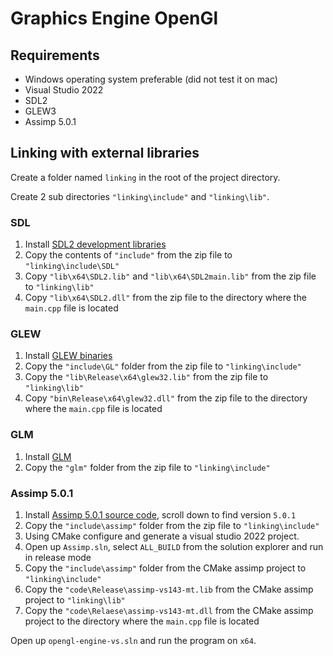 Graphics Engine OpenGl
=====================

Requirements
------------

- Windows operating system preferable (did not test it on mac)
- Visual Studio 2022
- SDL2
- GLEW3
- Assimp 5.0.1

Linking with external libraries
-----------

Create a folder named `linking` in the root of the project directory.

Create 2 sub directories `"linking\include"` and `"linking\lib"`.

### SDL
1. Install [SDL2 development libraries](https://www.libsdl.org/download-2.0.php)
2. Copy the contents of `"include"` from the zip file to `"linking\include\SDL"`
3. Copy `"lib\x64\SDL2.lib"` and `"lib\x64\SDL2main.lib"` from the zip file to `"linking\lib"`
4. Copy `"lib\x64\SDL2.dll"` from the zip file to the directory where the `main.cpp` file is located

### GLEW
1. Install [GLEW binaries](http://glew.sourceforge.net/index.html)
2. Copy the `"include\GL"` folder from the zip file to `"linking\include"`
3. Copy the `"lib\Release\x64\glew32.lib"` from the zip file to `"linking\lib"`
4. Copy `"bin\Release\x64\glew32.dll"` from the zip file to the directory where the `main.cpp` file is located

### GLM
1. Install [GLM](https://glm.g-truc.net/0.9.9/index.html)
2. Copy the `"glm"` folder from the zip file to `"linking\include"`

### Assimp 5.0.1

1. Install [Assimp 5.0.1 source code](https://github.com/assimp/assimp/releases), scroll down to find version `5.0.1`
2. Copy the `"include\assimp"` folder from the zip file to `"linking\include"`
3. Using CMake configure and generate a visual studio 2022 project.
4. Open up `Assimp.sln`, select `ALL_BUILD` from the solution explorer and run in release mode
5. Copy the `"include\assimp"` folder from the CMake assimp project to `"linking\include"`
6. Copy the `"code\Release\assimp-vs143-mt.lib` from the CMake assimp project to `"linking\lib"`
7. Copy the `"code\Relaese\assimp-vs143-mt.dll` from the CMake assimp project to the directory where the `main.cpp` file is located

Open up `opengl-engine-vs.sln` and run the program on `x64`.
